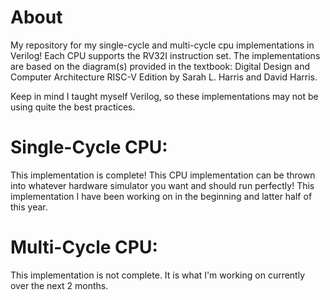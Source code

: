 # About
My repository for my single-cycle and multi-cycle cpu implementations in Verilog!
Each CPU supports the RV32I instruction set.
The implementations are based on the diagram(s) provided in the textbook: Digital Design and Computer Architecture RISC-V Edition by Sarah L. Harris and David Harris.

Keep in mind I taught myself Verilog, so these implementations may not be using quite the best practices. 

# Single-Cycle CPU:
This implementation is complete! This CPU implementation can be thrown into whatever hardware simulator you want and should run perfectly! This implementation I have been working on in the beginning and latter half of this year.

# Multi-Cycle CPU:
This implementation is not complete. It is what I'm working on currently over the next 2 months.
